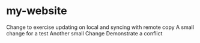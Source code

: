 # my-website
Change to exercise updating on local and syncing with remote copy
A small change for a test
Another small Change
Demonstrate a conflict
